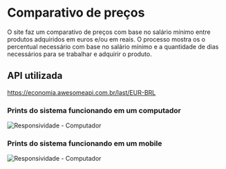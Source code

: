 # Comparativo de preços

O site faz um comparativo de preços com base no salário mínimo entre produtos adquiridos em euros e/ou em reais. O processo mostra os o percentual necessário com base no salário mínimo e a quantidade de dias necessários para se trabalhar e adquirir o produto. 

## API utilizada

https://economia.awesomeapi.com.br/last/EUR-BRL

### Prints do sistema funcionando em um computador

![Responsividade - Computador](https://zanitti.com.br/imagens/outras/cp_computer.jpg)

### Prints do sistema funcionando em um mobile

![Responsividade - Computador](https://zanitti.com.br/imagens/outras/cp_mobile.jpg)
